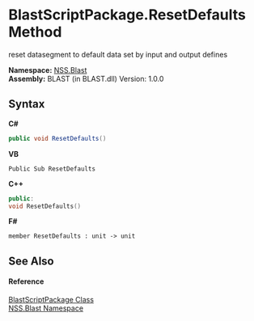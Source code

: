 # BlastScriptPackage.ResetDefaults Method 
 

reset datasegment to default data set by input and output defines

**Namespace:**&nbsp;<a href="88b55311-4a89-0894-e27a-e157e443c7f7.md">NSS.Blast</a><br />**Assembly:**&nbsp;BLAST (in BLAST.dll) Version: 1.0.0

## Syntax

**C#**<br />
``` C#
public void ResetDefaults()
```

**VB**<br />
``` VB
Public Sub ResetDefaults
```

**C++**<br />
``` C++
public:
void ResetDefaults()
```

**F#**<br />
``` F#
member ResetDefaults : unit -> unit 

```


## See Also


#### Reference
<a href="334603e0-a0de-2aaa-4007-78f5dcc5dc51.md">BlastScriptPackage Class</a><br /><a href="88b55311-4a89-0894-e27a-e157e443c7f7.md">NSS.Blast Namespace</a><br />